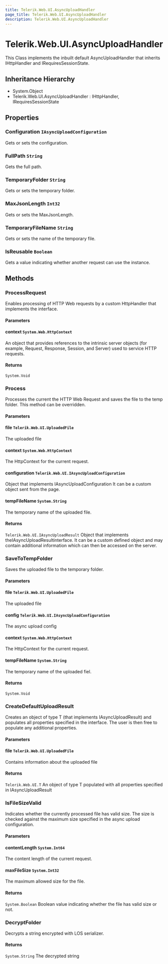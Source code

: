 ```yaml
---
title: Telerik.Web.UI.AsyncUploadHandler
page_title: Telerik.Web.UI.AsyncUploadHandler
description: Telerik.Web.UI.AsyncUploadHandler
---
```


# Telerik.Web.UI.AsyncUploadHandler

This Class implements the inbuilt default AsyncUploadHandler
            that inherits IHttpHandler and IRequiresSessionState.

## Inheritance Hierarchy

* System.Object
* Telerik.Web.UI.AsyncUploadHandler : IHttpHandler, IRequiresSessionState

## Properties

###  Configuration `IAsyncUploadConfiguration`

Gets or sets the configuration.

###  FullPath `String`

Gets the full path.

###  TemporaryFolder `String`

Gets or sets the temporary folder.

###  MaxJsonLength `Int32`

Gets or sets the MaxJsonLength.

###  TemporaryFileName `String`

Gets or sets the name of the temporary file.

###  IsReusable `Boolean`

Gets a value indicating whether another request can use the 
            instance.

## Methods

###  ProcessRequest

Enables processing of HTTP Web requests by a custom HttpHandler that
            implements the  interface.

#### Parameters

#### context `System.Web.HttpContext`

An  object that provides
            references to the intrinsic server objects (for example, Request, Response, Session,
            and Server) used to service HTTP requests.

#### Returns

`System.Void` 

###  Process

Processes the current the HTTP Web Request and saves the file to the temp folder. This method can be overridden.

#### Parameters

#### file `Telerik.Web.UI.UploadedFile`

The uploaded file

#### context `System.Web.HttpContext`

The HttpContext for the current request.

#### configuration `Telerik.Web.UI.IAsyncUploadConfiguration`

Object that implements IAsyncUploadConfiguration
            It can be a custom object sent from the page.

#### tempFileName `System.String`

The temporary name of the uploaded file.

#### Returns

`Telerik.Web.UI.IAsyncUploadResult` Object that implements theIAsyncUploadResultinterface. 
            It can be a custom defined object and may contain additional information which can then be accessed on the server.

###  SaveToTempFolder

Saves the uploaded file to the temporary folder.

#### Parameters

#### file `Telerik.Web.UI.UploadedFile`

The uploaded file

#### config `Telerik.Web.UI.IAsyncUploadConfiguration`

The async upload config

#### context `System.Web.HttpContext`

The HttpContext for the current request.

#### tempFileName `System.String`

The temporary name of the uploaded fiel.

#### Returns

`System.Void` 

###  CreateDefaultUploadResult

Creates an object of type T (that implements IAsyncUploadResult)
            and populates all properties specified in the interface. The user is then free to populate any additional properties.

#### Parameters

#### file `Telerik.Web.UI.UploadedFile`

Contains information about the uploaded file

#### Returns

`Telerik.Web.UI.T` An object of type T populated with all properties specified in IAsyncUploadResult

###  IsFileSizeValid

Indicates whether the currently processed file has valid size. The size is checked against the maximum size specified in the 
            async upload configuration.

#### Parameters

#### contentLength `System.Int64`

The content length of the current request.

#### maxFileSize `System.Int32`

The maximum allowed size for the file.

#### Returns

`System.Boolean` Boolean value indicating whether the file has valid size or not.

###  DecryptFolder

Decrypts a string encrypted with LOS serializer.

#### Returns

`System.String` The decrypted string

